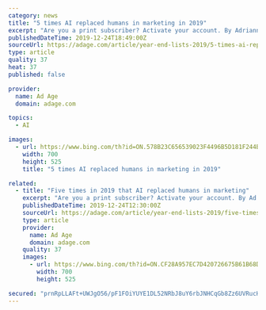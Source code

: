 ```yaml
---
category: news
title: "5 times AI replaced humans in marketing in 2019"
excerpt: "Are you a print subscriber? Activate your account. By Adrianne Pasquarelli - 6 hours 33 min ago By Lindsay Rittenhouse - 7 hours 33 min ago By Jack Neff - 8 hours 33 min ago By Ad Age Studio 30 - 19 hours 53 min ago By Garett Sloane - 21 hours 2 min ago By George P. Slefo - 4 months 2 weeks ago By Adrianne Pasquarelli. Published on December 24 ..."
publishedDateTime: 2019-12-24T18:49:00Z
sourceUrl: https://adage.com/article/year-end-lists-2019/5-times-ai-replaced-humans-marketing-2019/2221871
type: article
quality: 37
heat: 37
published: false

provider:
  name: Ad Age
  domain: adage.com

topics:
  - AI

images:
  - url: https://www.bing.com/th?id=ON.578B23C656539023F4496B5D181F244B
    width: 700
    height: 525
    title: "5 times AI replaced humans in marketing in 2019"

related:
  - title: "Five times in 2019 that AI replaced humans in marketing"
    excerpt: "Are you a print subscriber? Activate your account. By Ad Age Studio 30 - 9 hours 6 min ago By Garett Sloane - 10 hours 15 min ago By Drew Kerr - 10 hours 31 min ago By Garett Sloane - 10 hours 36 min ago By Jeanine Poggi - 13 hours 43 min ago By George P. Slefo - 4 months 2 weeks ago"
    publishedDateTime: 2019-12-24T12:30:00Z
    sourceUrl: https://adage.com/article/year-end-lists-2019/five-times-2019-ai-replaced-humans-marketing/2221871
    type: article
    provider:
      name: Ad Age
      domain: adage.com
    quality: 37
    images:
      - url: https://www.bing.com/th?id=ON.CF28A957EC7D420726675B61B68D3446
        width: 700
        height: 525

secured: "prnRpLLAFt+UWJgO56/pF1FOiYUYE1DL52NRbJ8uY6rbJNHCqGb8Zz6UVRucHNzp6NJEUVWx/FqtOho6svnTcoM0yqI+cYpMjmHuv/yCJjT5sSkzL/l/wRPxe3doW+hsKz74Ms6Rj5XC0XskQsWHBwKSrsrPdFN9cyqRjN5j7W6VZzTP4jpkq32Yh4kRybWlRH2ST3Rwd012eix7JYFGrilA6pn6HRoOY2ySSr1NtHj5YZhPuRrepJLABTKihdLsiOAkVHYB8RwswUyEbHvV1Q==;zOjETTVCSU7HjOERYUb5Og=="
---
```



